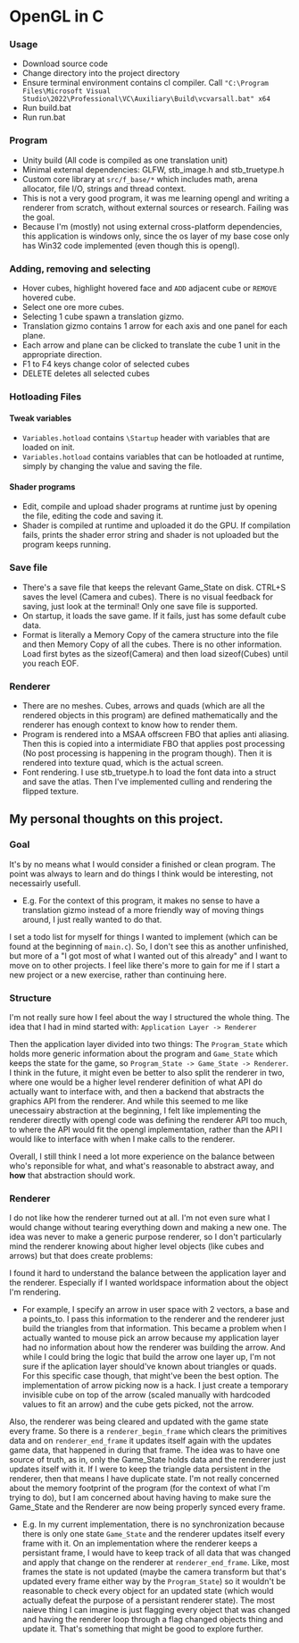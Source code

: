 # OpenGL in C

### Usage
- Download source code
- Change directory into the project directory
- Ensure terminal environment contains cl compiler. Call `"C:\Program Files\Microsoft Visual Studio\2022\Professional\VC\Auxiliary\Build\vcvarsall.bat" x64`
- Run build.bat
- Run run.bat

### Program
- Unity build (All code is compiled as one translation unit)
- Minimal external dependencies: GLFW, stb_image.h and stb_truetype.h
- Custom core library at `src/f_base/*` which includes math, arena allocator, file I/O, strings and thread context.
- This is not a very good program, it was me learning opengl and writing a renderer from scratch, without external sources or research. Failing was the goal.
- Because I'm (mostly) not using external cross-platform dependencies, this application is windows only, since the os layer of my base cose only has Win32 code implemented (even though this is opengl).

### Adding, removing and selecting
- Hover cubes, highlight hovered face and `ADD` adjacent cube or `REMOVE` hovered cube.
- Select one ore more cubes.
- Selecting 1 cube spawn a translation gizmo.
- Translation gizmo contains 1 arrow for each axis and one panel for each plane.
- Each arrow and plane can be clicked to translate the cube 1 unit in the appropriate direction.
- F1 to F4 keys change color of selected cubes
- DELETE deletes all selected cubes

### Hotloading Files
#### Tweak variables
- `Variables.hotload` contains `\Startup` header with variables that are loaded on init.
- `Variables.hotload` contains variables that can be hotloaded at runtime, simply by changing the value and saving the file.
#### Shader programs
- Edit, compile and upload shader programs at runtime just by opening the file, editing the code and saving it.
- Shader is compiled at runtime and uploaded it do the GPU. If compilation fails, prints the shader error string and shader is not uploaded but the program keeps running.

### Save file
- There's a save file that keeps the relevant Game_State on disk. CTRL+S saves the level (Camera and cubes). There is no visual feedback for saving, just look at the terminal! Only one save file is supported.
- On startup, it loads the save game. If it fails, just has some default cube data.
- Format is literally a Memory Copy of the camera structure into the file and then Memory Copy of all the cubes. There is no other information. Load first bytes as the sizeof(Camera) and then load sizeof(Cubes) until you reach EOF.

### Renderer 
- There are no meshes. Cubes, arrows and quads (which are all the rendered objects in this program) are defined mathematically and the renderer has enough context to know how to render them.
- Program is rendered into a MSAA offscreen FBO that aplies anti aliasing. Then this is copied into a intermidiate FBO that applies post processing (No post processing is happening in the program though). Then it is rendered into texture quad, which is the actual screen.
- Font rendering. I use stb_truetype.h to load the font data into a struct and save the atlas. Then I've implemented culling and rendering the flipped texture.

## My personal thoughts on this project.
### Goal
It's by no means what I would consider a finished or clean program. The point was always to learn and do things I think would be interesting, not necessairly usefull.
- E.g. For the context of this program, it makes no sense to have a translation gizmo instead of a more friendly way of moving things around, I just really wanted to do that.

I set a todo list for myself for things I wanted to implement (which can be found at the beginning of `main.c`). So, I don't see this as another unfinished, but more of a "I got most of what I wanted out of this already" and I want to move on to other projects. I feel like there's more to gain for me if I start a new project or a new exercise, rather than continuing here.

### Structure
I'm not really sure how I feel about the way I structured the whole thing. The idea that I had in mind started with: `Application Layer -> Renderer`

Then the application layer divided into two things: The `Program_State` which holds more generic information about the program and `Game_State` which keeps the state for the game, so `Program_State -> Game_State -> Renderer`. I think in the future, it might even be better to also split the renderer in two, where one would be a higher level renderer definition of what API do actually want to interface with, and then a backend that abstracts the graphics API from the renderer. And while this seemed to me like unecessairy abstraction at the beginning, I felt like implementing the renderer directly with opengl code was defining the renderer API too much, to where the API would fit the opengl implementation, rather than the API I would like to interface with when I make calls to the renderer.

Overall, I still think I need a lot more experience on the balance between who's reponsible for what, and what's reasonable to abstract away, and **how** that abstraction should work.

### Renderer
I do not like how the renderer turned out at all. I'm not even sure what I would change without tearing everything down and making a new one. The idea was never to make a generic purpose renderer, so I don't particularly mind the renderer knowing about higher level objects (like cubes and arrows) but that does create problems:

I found it hard to understand the balance between the application layer and the renderer. Especially if I wanted worldspace information about the object I'm rendering. 
  - For example, I specify an arrow in user space with 2 vectors, a base and a points_to. I pass this information to the renderer and the renderer just build the triangles from that information. This became a problem when I actually wanted to mouse pick an arrow because my application layer had no information about how the renderer was building the arrow. And while I could bring the logic that build the arrow one layer up, I'm not sure if the aplication layer should've known about triangles or quads. For this specific case though, that might've been the best option. The implementation of arrow picking now is a hack. I just create a temporary invisible cube on top of the arrow (scaled manually with hardcoded values to fit an arrow) and the cube gets picked, not the arrow.

Also, the renderer was being cleared and updated with the game state every frame. So there is a `renderer_begin_frame` which clears the primitives data and on `renderer_end_frame` it updates itself again with the updates game data, that happened in during that frame. The idea was to have one source of truth, as in, only the Game_State holds data and the renderer just updates itself with it. If I were to keep the triangle data persistent in the renderer, then that means I have duplicate state. I'm not really concerned about the memory footprint of the program (for the context of what I'm trying to do), but I am concerned about having having to make sure the Game_State and the Renderer are now being properly synced every frame. 
  - E.g. In my current implementation, there is no synchronization because there is only one state `Game_State` and the renderer updates itself every frame with it. On an implementation where the renderer keeps a persistant frame, I would have to keep track of all data that was changed and apply that change on the renderer at `renderer_end_frame`. Like, most frames the state is not updated (maybe the camera transform but that's updated every frame either way by the `Program_State`) so it wouldn't be reasonable to check every object for an updated state (which would actually defeat the purpose of a persistant renderer state). The most naieve thing I can imagine is just flagging every object that was changed and having the renderer loop through a flag changed objects thing and update it. That's something that might be good to explore further.
